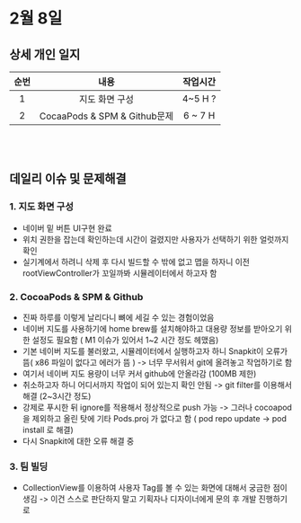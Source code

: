 # 2월 8일
## 상세 개인 일지 
|순번|내용|작업시간
|:---:|:-----:|:-------:
|1| 지도 화면 구성 | 4~5 H ?
|2| CocaaPods & SPM & Github문제 | 6 ~ 7 H


</br></br>
## 데일리 이슈 및 문제해결
### 1. 지도 화면 구성
  - 네이버 밑 버튼 UI구현 완료
  - 위치 권한을 잡는데 확인하는데 시간이 걸렸지만 사용자가 선택하기 위한 얼럿까지 확인
  - 실기계에서 하려니 삭제 후 다시 빌드할 수 밖에 없고 맵을 하자니 이전 rootViewController가 꼬일까봐 시뮬레이터에서 하고자 함
### 2. CocoaPods & SPM & Github
  - 진짜 하루를 이렇게 날리다니 뼈에 세길 수 있는 경험이었음
  - 네이버 지도를 사용하기에 home brew를 설치해야하고 대용량 정보를 받아오기 위한 설정도 필요함 ( M1 이슈가 있어서 1~2 시간 정도 헤맸음)
  - 기본 네이버 지도를 불러왔고, 시뮬레이터에서 실행하고자 하니 Snapkit이 오류가 뜸( x86 파일이 없다고 에러가 뜸 ) -> 너무 무서워서 git에 올려놓고 작업하기로 함 
  - 여기서 네이버 지도 용량이 너무 커서 github에 안올라감 (100MB 제한)
  - 취소하고자 하니 어디서까지 작업이 되어 있는지 확인 안됨 -> git filter를 이용해서 해결 (2~3시간 정도)
  - 강제로 푸시한 뒤 ignore를 적용해서 정상적으로 push 가능 -> 그러나 cocoapod을 제외하고 올린 탓에 기타 Pods.proj 가 없다고 함 ( pod repo update -> pod install 로 해결)
  - 다시 Snapkit에 대한 오류 해결 중
### 3. 팀 빌딩
  - CollectionView를 이용하여 사용자 Tag를 볼 수 있는 화면에 대해서 궁금한 점이 생김 -> 이건 스스로 판단하지 말고 기획자나 디자이너에게 문의 후 개발 진행하기로
